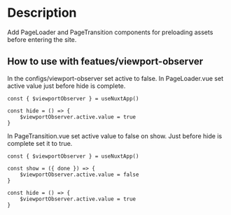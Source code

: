 # Description

Add PageLoader and PageTransition components for preloading assets before entering the site.

## How to use with featues/viewport-observer
In the configs/viewport-observer set active to false.
In PageLoader.vue set active value just before hide is complete.

```
const { $viewportObserver } = useNuxtApp()

const hide = () => {
    $viewportObserver.active.value = true
}
```

In PageTransition.vue set active value to false on show. Just before hide is complete set it to true.

```
const { $viewportObserver } = useNuxtApp()

const show = ({ done }) => {
    $viewportObserver.active.value = false
}

const hide = () => {
    $viewportObserver.active.value = true
}
```

